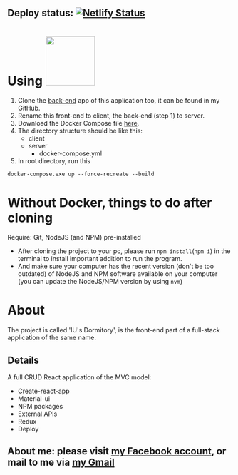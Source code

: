 ## Deploy status: [![Netlify Status](https://api.netlify.com/api/v1/badges/5b7e7b86-0128-4235-9b5e-ab30035cfe40/deploy-status)](https://app.netlify.com/sites/iu-dormitory/deploys)

# Using <img src="https://img.shields.io/badge/-Docker-007396?logo=docker" width="110" height="auto" />

  1. Clone the [back-end](https://github.com/katyperrycbt/dorm-management-back-end) app of this application too, it can be found in my GitHub.
  2. Rename this front-end to client, the back-end (step 1) to server.
  3. Download the Docker Compose file [here](https://github.com/katyperrycbt/Docker-Compose-Files/blob/main/docker-compose.yml).
  4. The directory structure should be like this:
        - client
        - server
            + docker-compose.yml
  5. In root directory, run this 
```console 
docker-compose.exe up --force-recreate --build 
```
# Without Docker, things to do after cloning

Require: Git, NodeJS (and NPM) pre-installed
- After cloning the project to your pc, please run `npm install`(`npm i`) in the terminal to install important addition to run the program.
- And make sure your computer has the recent version (don't be too outdated) of NodeJS and NPM software available on your computer (you can update the NodeJS/NPM version by using `nvm`)

# About

The project is called 'IU's Dormitory', is the front-end part of a full-stack application of the same name.

## Details

A full CRUD React application of the MVC model:

- Create-react-app
- Material-ui
- NPM packages
- External APIs
- Redux
- Deploy

## About me: please visit [my Facebook account](https://www.facebook.com/thuc.katy/), or mail to me via [my Gmail](mailto:katyperrycbt@gmail.com)
